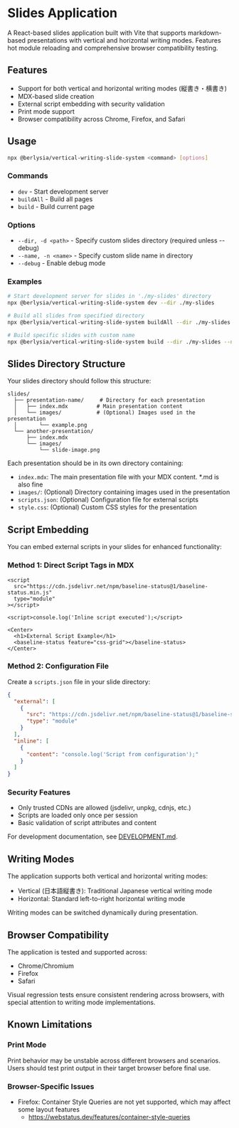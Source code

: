 # Slides Application

A React-based slides application built with Vite that supports markdown-based presentations with vertical and horizontal writing modes. Features hot module reloading and comprehensive browser compatibility testing.

## Features

- Support for both vertical and horizontal writing modes (縦書き・横書き)
- MDX-based slide creation
- External script embedding with security validation
- Print mode support
- Browser compatibility across Chrome, Firefox, and Safari

## Usage

```bash
npx @berlysia/vertical-writing-slide-system <command> [options]
```

### Commands

- `dev` - Start development server
- `buildAll` - Build all pages
- `build` - Build current page

### Options

- `--dir, -d <path>` - Specify custom slides directory (required unless --debug)
- `--name, -n <name>` - Specify custom slide name in directory
- `--debug` - Enable debug mode

### Examples

```bash
# Start development server for slides in './my-slides' directory
npx @berlysia/vertical-writing-slide-system dev --dir ./my-slides

# Build all slides from specified directory
npx @berlysia/vertical-writing-slide-system buildAll --dir ./my-slides

# Build specific slides with custom name
npx @berlysia/vertical-writing-slide-system build --dir ./my-slides --name custom-presentation
```

## Slides Directory Structure

Your slides directory should follow this structure:

```
slides/
  ├── presentation-name/     # Directory for each presentation
  │   ├── index.mdx         # Main presentation content
  │   └── images/           # (Optional) Images used in the presentation
  │       └── example.png
  └── another-presentation/
      ├── index.mdx
      └── images/
          └── slide-image.png
```

Each presentation should be in its own directory containing:

- `index.mdx`: The main presentation file with your MDX content. \*.md is also fine
- `images/`: (Optional) Directory containing images used in the presentation
- `scripts.json`: (Optional) Configuration file for external scripts
- `style.css`: (Optional) Custom CSS styles for the presentation

## Script Embedding

You can embed external scripts in your slides for enhanced functionality:

### Method 1: Direct Script Tags in MDX

```mdx
<script
  src="https://cdn.jsdelivr.net/npm/baseline-status@1/baseline-status.min.js"
  type="module"
></script>

<script>console.log('Inline script executed');</script>

<Center>
  <h1>External Script Example</h1>
  <baseline-status feature="css-grid"></baseline-status>
</Center>
```

### Method 2: Configuration File

Create a `scripts.json` file in your slide directory:

```json
{
  "external": [
    {
      "src": "https://cdn.jsdelivr.net/npm/baseline-status@1/baseline-status.min.js",
      "type": "module"
    }
  ],
  "inline": [
    {
      "content": "console.log('Script from configuration');"
    }
  ]
}
```

### Security Features

- Only trusted CDNs are allowed (jsdelivr, unpkg, cdnjs, etc.)
- Scripts are loaded only once per session
- Basic validation of script attributes and content

For development documentation, see [DEVELOPMENT.md](DEVELOPMENT.md).

## Writing Modes

The application supports both vertical and horizontal writing modes:

- Vertical (日本語縦書き): Traditional Japanese vertical writing mode
- Horizontal: Standard left-to-right horizontal writing mode

Writing modes can be switched dynamically during presentation.

## Browser Compatibility

The application is tested and supported across:

- Chrome/Chromium
- Firefox
- Safari

Visual regression tests ensure consistent rendering across browsers, with special attention to writing mode implementations.

## Known Limitations

### Print Mode

Print behavior may be unstable across different browsers and scenarios. Users should test print output in their target browser before final use.

### Browser-Specific Issues

- Firefox: Container Style Queries are not yet supported, which may affect some layout features
  - https://webstatus.dev/features/container-style-queries
